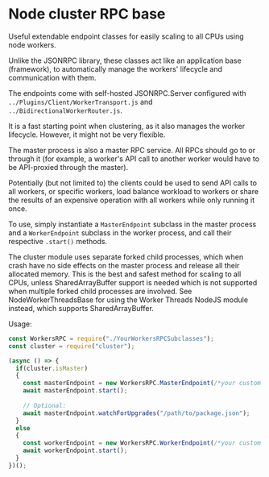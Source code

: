 # Node cluster RPC base

Useful extendable endpoint classes for easily scaling to all CPUs using node workers.

Unlike the JSONRPC library, these classes act like an application base (framework), to automatically manage the workers' lifecycle and communication with them.

The endpoints come with self-hosted JSONRPC.Server configured with `../Plugins/Client/WorkerTransport.js` and `../BidirectionalWorkerRouter.js`.

It is a fast starting point when clustering, as it also manages the worker lifecycle. However, it might not be very flexible.

The master process is also a master RPC service. All RPCs should go to or through it (for example, a worker's API call to another worker would have to be API-proxied through the master).

Potentially (but not limited to) the clients could be used to send API calls to all workers, or specific workers, load balance workload to workers or share the results of an expensive operation with all workers while only running it once.

To use, simply instantiate a `MasterEndpoint` subclass in the master process and a `WorkerEndpoint` subclass in the worker process, and call their respective `.start()` methods.

The cluster module uses separate forked child processes, which when crash have no side effects on the master process and release all their allocated memory. This is the best and safest method for scaling to all CPUs, unless SharedArrayBuffer support is needed which is not supported when multiple forked child processes are involved. See NodeWorkerThreadsBase for using the Worker Threads NodeJS module instead, which supports SharedArrayBuffer.

Usage:
```Javascript
const WorkersRPC = require("./YourWorkersRPCSubclasses");
const cluster = require("cluster");

(async () => {
  if(cluster.isMaster)
  {
    const masterEndpoint = new WorkersRPC.MasterEndpoint(/*your custom params*/);
    await masterEndpoint.start();
    
    // Optional: 
    await masterEndpoint.watchForUpgrades("/path/to/package.json");
  }
  else
  {
    const workerEndpoint = new WorkersRPC.WorkerEndpoint(/*your custom params*/);
    await workerEndpoint.start();
  }  
})();

